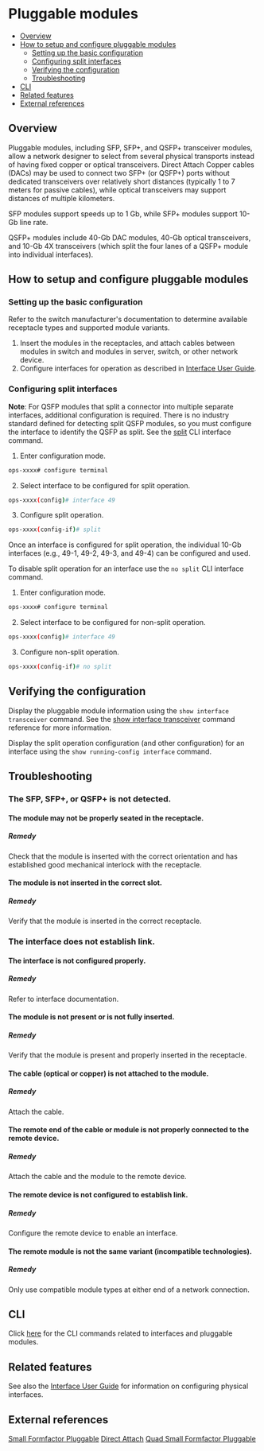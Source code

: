 # Pluggable modules

- [Overview](#overview)
- [How to setup and configure pluggable modules](#how-to-setup-and-configure-pluggable-modules)
	- [Setting up the basic configuration](#setting-up-the-basic-configuration)
	- [Configuring split interfaces](#configuring-split-interfaces)
	- [Verifying the configuration](#verifying-the-configuration)
	- [Troubleshooting](#troubleshooting)
- [CLI](#cli)
- [Related features](#related-features)
- [External references](#external-references)

## Overview
Pluggable modules, including SFP, SFP+, and QSFP+ transceiver modules, allow a network designer to select from several physical transports instead of having fixed copper or optical transceivers. Direct Attach Copper cables (DACs) may be used to connect two SFP+ (or QSFP+) ports without dedicated transceivers over relatively short distances (typically 1 to 7 meters for passive cables), while optical transceivers may support distances of multiple kilometers.

SFP modules support speeds up to 1 Gb, while SFP+ modules support 10-Gb line rate.

QSFP+ modules include 40-Gb DAC modules, 40-Gb optical transceivers, and 10-Gb 4X transceivers (which split the four lanes of a QSFP+ module into individual interfaces).

## How to setup and configure pluggable modules

### Setting up the basic configuration

Refer to the switch manufacturer's documentation to determine available receptacle types and supported module variants.
 1. Insert the modules in the receptacles, and attach cables between modules in switch and modules in server, switch, or other network device.
 1. Configure interfaces for operation as described in [Interface User Guide](/documents/user/interface_user_guide).

### Configuring split interfaces
**Note**: For QSFP modules that split a connector into multiple separate interfaces, additional configuration is required. There is no industry standard defined for detecting split QSFP modules, so you must configure the interface to identify the QSFP as split. See the [split](/documents/user/interface_cli#intfsplit) CLI interface command.

1. Enter configuration mode.
```bash
ops-xxxx# configure terminal
```
2. Select interface to be configured for split operation.
```bash
ops-xxxx(config)# interface 49
```
3. Configure split operation.
```bash
ops-xxxx(config-if)# split
```

Once an interface is configured for split operation, the individual 10-Gb interfaces (e.g., 49-1, 49-2, 49-3, and 49-4) can be configured and used.

To disable split operation for an interface use the `no split` CLI interface command.

1. Enter configuration mode.
```bash
ops-xxxx# configure terminal
```
2. Select interface to be configured for non-split operation.
```bash
ops-xxxx(config)# interface 49
```
3. Configure non-split operation.
```bash
ops-xxxx(config-if)# no split
```

## Verifying the configuration

Display the pluggable module information using the `show interface transceiver` command. See the [show interface transceiver](/documents/user/interface_cli#showalltransintf) command reference for more information.

Display the split operation configuration (and other configuration) for an interface using the `show running-config interface` command.

## Troubleshooting

### The SFP, SFP+, or QSFP+ is not detected.
#### The module may not be properly seated in the receptacle.
##### Remedy
Check that the module is inserted with the correct orientation and has established good mechanical interlock with the receptacle.
#### The module is not inserted in the correct slot.
##### Remedy
Verify that the module is inserted in the correct receptacle.
### The interface does not establish link.
#### The interface is not configured properly.
##### Remedy
Refer to interface documentation.
#### The module is not present or is not fully inserted.
##### Remedy
Verify that the module is present and properly inserted in the receptacle.
#### The cable (optical or copper) is not attached to the module.
##### Remedy
Attach the cable.
#### The remote end of the cable or module is not properly connected to the remote device.
##### Remedy
Attach the cable and the module to the remote device.
#### The remote device is not configured to establish link.
##### Remedy
Configure the remote device to enable an interface.
#### The remote module is not the same variant (incompatible technologies).
##### Remedy
Only use compatible module types at either end of a network connection.

## CLI
Click [here](/documents/user/interface_cli) for the CLI commands related to interfaces and pluggable modules.

## Related features
See also the [Interface User Guide](/documents/user/interface_user_guide) for information on configuring physical interfaces.

## External references
[Small Formfactor Pluggable](https://en.wikipedia.org/wiki/Small_form-factor_pluggable_transceiver "Wikipedia")
[Direct Attach](https://en.wikipedia.org/wiki/10_Gigabit_Ethernet#SFP.2B_Direct_Attach "Wikipedia")
[Quad Small Formfactor Pluggable](https://en.wikipedia.org/wiki/QSFP "Wikipedia")
